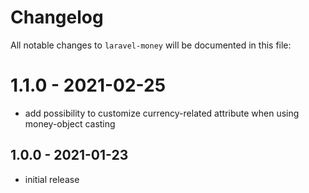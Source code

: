 # Changelog

All notable changes to `laravel-money` will be documented in this file:

# 1.1.0 - 2021-02-25

- add possibility to customize currency-related attribute when using money-object casting

## 1.0.0 - 2021-01-23

- initial release
